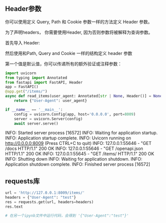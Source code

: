 ## Header参数

你可以使用定义 Query, Path 和 Cookie 参数一样的方法定义 Header 参数。

为了声明headers， 你需要使用Header, 因为否则参数将被解释为查询参数。

首先导入 Header:

然后使用和Path, Query and Cookie 一样的结构定义 header 参数

第一个值是默认值，你可以传递所有的额外验证或注释参数：

```python
import uvicorn
from typing import Annotated
from fastapi import FastAPI, Header
app = FastAPI()
@app.get("/items/")
async def read_items(user_agent: Annotated[str | None, Header()] = None):
    return {"User-Agent": user_agent}

if __name__ == '__main__':
    config = uvicorn.Config(app, host='0.0.0.0', port=8009)
    server = uvicorn.Server(config)
    await server.serve()
```

INFO:     Started server process [16572]
INFO:     Waiting for application startup.
INFO:     Application startup complete.
INFO:     Uvicorn running on http://0.0.0.0:8009 (Press CTRL+C to quit)
INFO:     127.0.0.1:55646 - "GET /docs HTTP/1.1" 200 OK
INFO:     127.0.0.1:55646 - "GET /openapi.json HTTP/1.1" 200 OK
INFO:     127.0.0.1:55645 - "GET /items/ HTTP/1.1" 200 OK
INFO:     Shutting down
INFO:     Waiting for application shutdown.
INFO:     Application shutdown complete.
INFO:     Finished server process [16572]

## requests库

```python
url = 'http://127.0.0.1:8009/items/' 
headers = {"User-Agent": "test"}
res = requests.get(url, headers=headers) 
res.text

# 在另一个ipynb文件中运行代码，会得到 '{"User-Agent":"test"}'
```

